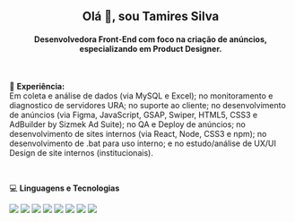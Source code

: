 
<h2 align = "center"> Olá 👋, sou Tamires Silva </h2> 
<h4 align = "center"> Desenvolvedora Front-End com foco na criação de anúncios, especializando em Product Designer. </h4>

<br/>

💼 **Experiência:** <br/>
Em coleta e análise de dados (via MySQL e Excel); no monitoramento e diagnostico de servidores URA; no suporte ao cliente; no desenvolvimento de anúncios (via Figma, JavaScript, GSAP, Swiper, HTML5, CSS3 e AdBuilder by Sizmek Ad Suite); no QA e Deploy de anúncios; no desenvolvimento de sites internos (via React, Node, CSS3 e npm); no desenvolvimento de .bat para uso interno; e no estudo/análise de UX/UI Design de site internos (institucionais).

<br/>

💻 **Linguagens e Tecnologias**
<br/>

<div align = "start"> 
      <img src="https://img.shields.io/badge/HTML5-E34F26?style=for-the-badge&logo=html5&logoColor=white" /> 
      <img src="https://img.shields.io/badge/CSS3-1572B6?style=for-the-badge&logo=css3&logoColor=white" /> 
      <img src="https://img.shields.io/badge/jQuery-0769AD?style=for-the-badge&logo=jquery&logoColor=white" /> 
      <img src="https://img.shields.io/badge/JavaScript-323330?style=for-the-badge&logo=javascript&logoColor=F7DF1E" />
      <img src="https://img.shields.io/badge/React-20232A?style=for-the-badge&logo=react&logoColor=61DAFB" />
      <img src="https://img.shields.io/badge/MySQL-005C84?style=for-the-badge&logo=mysql&logoColor=white" /> 
      <img src="https://img.shields.io/badge/Notion-000000?style=for-the-badge&logo=notion&logoColor=white" /> 
      <img src="https://img.shields.io/badge/Figma-F24E1E?style=for-the-badge&logo=figma&logoColor=white" />       
</div>
